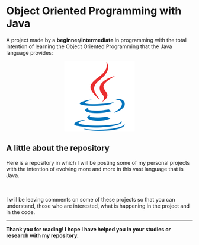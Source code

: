 # Object Oriented Programming with Java

A project made by a **beginner/intermediate** in programming with the total intention of learning the Object Oriented Programming that the Java language provides:

<div align="center" style="display: inline_block">
<img alt="java" width="190" src="https://raw.githubusercontent.com/devicons/devicon/master/icons/java/java-original.svg">
</div>

## A little about the repository

Here is a repository in which I will be posting some of my personal projects with the intention of evolving more and more in this vast language that is Java.

<br><br>
I will be leaving comments on some of these projects so that you can understand, those who are interested, what is happening in the project and in the code. <br>

---

**Thank you for reading! I hope I have helped you in your studies or research with my repository.**
